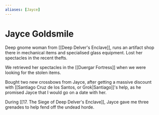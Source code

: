 ```yaml
---
aliases: [Jayce]
---
```


# Jayce Goldsmile
Deep gnome woman from [[Deep Delver's Enclave]], runs an artifact shop there in mechanical items and specialised glass equipment. Lost her spectacles in the recent thefts.

We retrieved her spectacles in the [[Duergar Fortress]] when we were looking for the stolen items.

Bought two new crossbows from Jayce, after getting a massive discount with [[Santiago Cruz de los Santos, or Grok|Santiago]]'s help, as he promised Jayce that I would go on a date with her.

During [[17. The Siege of Deep Delver's Enclave]], Jayce gave me three grenades to help fend off the undead horde.